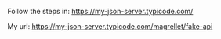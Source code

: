 
Follow the steps in:
https://my-json-server.typicode.com/


My url:
https://my-json-server.typicode.com/magrellet/fake-api